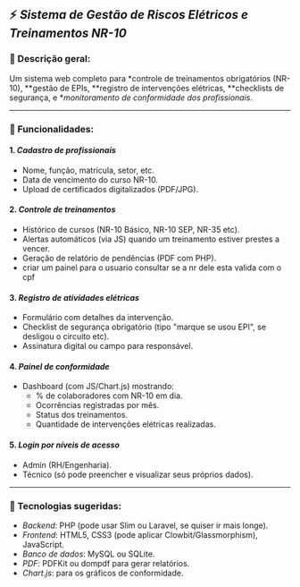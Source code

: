 ## ⚡ *Sistema de Gestão de Riscos Elétricos e Treinamentos NR-10*

### 🧠 Descrição geral:
Um sistema web completo para *controle de treinamentos obrigatórios (NR-10), **gestão de EPIs, **registro de intervenções elétricas, **checklists de segurança, e **monitoramento de conformidade dos profissionais*.

---

### 🧩 Funcionalidades:
#### 1. *Cadastro de profissionais*
- Nome, função, matrícula, setor, etc.
- Data de vencimento do curso NR-10.
- Upload de certificados digitalizados (PDF/JPG).






#### 2. *Controle de treinamentos*
- Histórico de cursos (NR-10 Básico, NR-10 SEP, NR-35 etc).
- Alertas automáticos (via JS) quando um treinamento estiver prestes a vencer.
- Geração de relatório de pendências (PDF com PHP).
- criar um painel para o usuario consultar se a nr dele esta valida com o cpf

#### 3. *Registro de atividades elétricas*
- Formulário com detalhes da intervenção.
- Checklist de segurança obrigatório (tipo "marque se usou EPI", se desligou o circuito etc).
- Assinatura digital ou campo para responsável.

#### 4. *Painel de conformidade*
- Dashboard (com JS/Chart.js) mostrando:
  - % de colaboradores com NR-10 em dia.
  - Ocorrências registradas por mês.
  - Status dos treinamentos.
  - Quantidade de intervenções elétricas realizadas.

#### 5. *Login por níveis de acesso*
- Admin (RH/Engenharia).
- Técnico (só pode preencher e visualizar seus próprios dados).

---

### 🧰 Tecnologias sugeridas:
- *Backend*: PHP (pode usar Slim ou Laravel, se quiser ir mais longe).
- *Frontend*: HTML5, CSS3 (pode aplicar Clowbit/Glassmorphism), JavaScript.
- *Banco de dados*: MySQL ou SQLite.
- *PDF*: PDFKit ou dompdf para gerar relatórios.
- *Chart.js*: para os gráficos de conformidade.